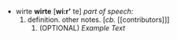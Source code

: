 + <span class="hylian_kas">wirte</span> **wirte** \[**wi:r'** te\] _part of speech:_
	1. definition. other notes. \[_cb._ [[contributors]]\]
		1. (OPTIONAL) _Example Text_